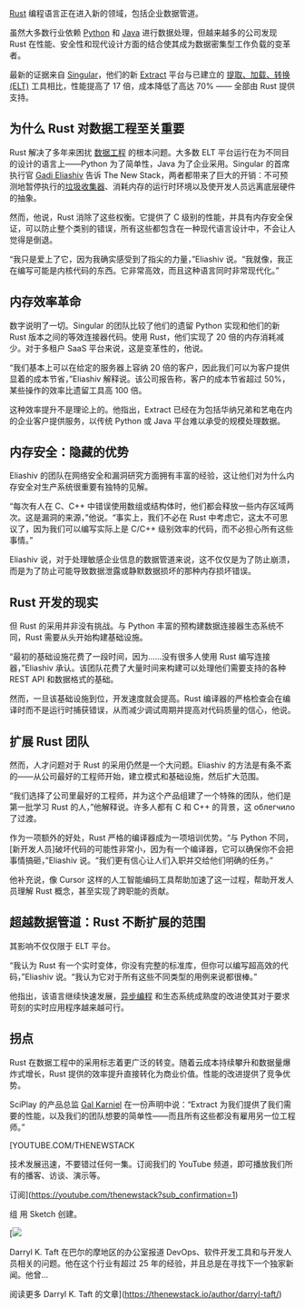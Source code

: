 [Rust](https://thenewstack.io/rust-programming-language-guide/) 编程语言正在进入新的领域，包括企业数据管道。

虽然大多数行业依赖 [Python](https://thenewstack.io/python/) 和 [Java](https://thenewstack.io/java-at-30-the-genius-behind-the-code-that-changed-tech/) 进行数据处理，但越来越多的公司发现 Rust 在性能、安全性和现代设计方面的结合使其成为数据密集型工作负载的变革者。

最新的证据来自 [Singular](https://www.singular.net/)，他们的新 [Extract](https://www.extract.to/) 平台与已建立的 [提取、加载、转换 (ELT)](https://thenewstack.io/the-future-of-data-integration/) 工具相比，性能提高了 17 倍，成本降低了高达 70% —— 全部由 Rust 提供支持。

## 为什么 Rust 对数据工程至关重要

Rust 解决了多年来困扰 [数据工程](https://thenewstack.io/demystifying-data-engineering/) 的根本问题。大多数 ELT 平台运行在为不同目的设计的语言上——Python 为了简单性，Java 为了企业采用。Singular 的首席执行官 [Gadi Eliashiv](https://www.linkedin.com/in/gadie/) 告诉 The New Stack，两者都带来了巨大的开销：不可预测地暂停执行的[垃圾收集器](https://thenewstack.io/does-garbage-collection-logging-affect-app-performance/)、消耗内存的运行时环境以及使开发人员远离底层硬件的抽象。

然而，他说，Rust 消除了这些权衡。它提供了 C 级别的性能，并具有内存安全保证，可以防止整个类别的错误，所有这些都包含在一种现代语言设计中，不会让人觉得是倒退。

“我只是爱上了它，因为我确实感受到了指尖的力量，”Eliashiv 说。“我就像，我正在编写可能是内核代码的东西。它非常高效，而且这种语言同时非常现代化。”

## 内存效率革命

数字说明了一切。Singular 的团队比较了他们的遗留 Python 实现和他们的新 Rust 版本之间的等效连接器代码。使用 Rust，他们实现了 20 倍的内存消耗减少。对于多租户 SaaS 平台来说，这是变革性的，他说。

“我们基本上可以在给定的服务器上容纳 20 倍的客户，因此我们可以为客户提供显着的成本节省，”Eliashiv 解释说。该公司报告称，客户的成本节省超过 50%，某些操作的效率比遗留工具高 100 倍。

这种效率提升不是理论上的。他指出，Extract 已经在为包括华纳兄弟和艺电在内的企业客户提供服务，以传统 Python 或 Java 平台难以承受的规模处理数据。

## 内存安全：隐藏的优势

Eliashiv 的团队在网络安全和漏洞研究方面拥有丰富的经验，这让他们对为什么内存安全对生产系统很重要有独特的见解。

“每次有人在 C、C++ 中错误使用数组或结构体时，他们都会释放一些内存区域两次。这是漏洞的来源，”他说。“事实上，我们不必在 Rust 中考虑它，这太不可思议了，因为我们可以编写实际上是 C/C++ 级别效率的代码，而不必担心所有这些事情。”

Eliashiv 说，对于处理敏感企业信息的数据管道来说，这不仅仅是为了防止崩溃，而是为了防止可能导致数据泄露或静默数据损坏的那种内存损坏错误。

## Rust 开发的现实

但 Rust 的采用并非没有挑战。与 Python 丰富的预构建数据连接器生态系统不同，Rust 需要从头开始构建基础设施。

“最初的基础设施花费了一段时间，因为……没有很多人使用 Rust 编写连接器，”Eliashiv 承认。该团队花费了大量时间来构建可以处理他们需要支持的各种 REST API 和数据格式的基础。

然而，一旦该基础设施到位，开发速度就会提高。Rust 编译器的严格检查会在编译时而不是运行时捕获错误，从而减少调试周期并提高对代码质量的信心，他说。

## 扩展 Rust 团队

然而，人才问题对于 Rust 的采用仍然是一个大问题。Eliashiv 的方法是有条不紊的——从公司最好的工程师开始，建立模式和基础设施，然后扩大范围。

“我们选择了公司里最好的工程师，并为这个产品组建了一个特殊的团队，他们是第一批学习 Rust 的人，”他解释说。许多人都有 C 和 C++ 的背景，这 облегчило 了过渡。

作为一项额外的好处，Rust 严格的编译器成为一项培训优势。“与 Python 不同，[新开发人员]破坏代码的可能性非常小，因为有一个编译器，它可以确保你不会把事情搞砸，”Eliashiv 说。“我们更有信心让人们入职并交给他们明确的任务。”

他补充说，像 Cursor 这样的人工智能编码工具帮助加速了这一过程，帮助开发人员理解 Rust 概念，甚至实现了跨职能的贡献。

## 超越数据管道：Rust 不断扩展的范围

其影响不仅仅限于 ELT 平台。

“我认为 Rust 有一个实时变体，你没有完整的标准库，但你可以编写超高效的代码，”Eliashiv 说。“我认为它对于所有这些不同类型的用例来说都很棒。”

他指出，该语言继续快速发展，[异步编程](https://thenewstack.io/3-types-of-asynchronous-programming/) 和生态系统成熟度的改进使其对于要求苛刻的实时应用程序越来越可行。

## 拐点

Rust 在数据工程中的采用标志着更广泛的转变。随着云成本持续攀升和数据量爆炸式增长，Rust 提供的效率提升直接转化为商业价值。性能的改进提供了竞争优势。

SciPlay 的产品总监 [Gal Karniel](https://www.linkedin.com/in/gal-karniel-774288134/) 在一份声明中说：“Extract 为我们提供了我们需要的性能，以及我们的团队想要的简单性——而且所有这些都没有雇用另一位工程师。”

[YOUTUBE.COM/THENEWSTACK

技术发展迅速，不要错过任何一集。订阅我们的 YouTube
频道，即可播放我们所有的播客、访谈、演示等。

订阅](https://youtube.com/thenewstack?sub_confirmation=1)

组
用 Sketch 创建。

[![](https://thenewstack.io/wp-content/uploads/2021/06/a95bb5bc-image-576x600.png)

Darryl K. Taft 在巴尔的摩地区的办公室报道 DevOps、软件开发工具和与开发人员相关的问题。他在这个行业有超过 25 年的经验，并且总是在寻找下一个独家新闻。他曾...

阅读更多 Darryl K. Taft 的文章](https://thenewstack.io/author/darryl-taft/)
